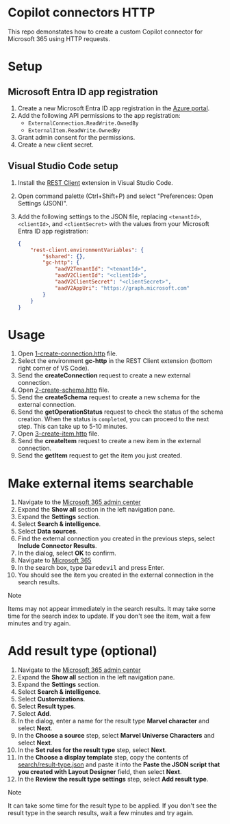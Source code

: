 # Copilot connectors HTTP

This repo demonstates how to create a custom Copilot connector for Microsoft 365 using HTTP requests.

# Setup

## Microsoft Entra ID app registration

1. Create a new Microsoft Entra ID app registration in the [Azure portal](https://portal.azure.com/).
1. Add the following API permissions to the app registration:
   - `ExternalConnection.ReadWrite.OwnedBy`
   - `ExternalItem.ReadWrite.OwnedBy`
1. Grant admin consent for the permissions.
1. Create a new client secret.

## Visual Studio Code setup

1. Install the [REST Client](https://marketplace.visualstudio.com/items?itemName=humao.rest-client) extension in Visual Studio Code.
1. Open command palette (Ctrl+Shift+P) and select "Preferences: Open Settings (JSON)".
1. Add the following settings to the JSON file, replacing `<tenantId>`, `<clientId>`, and `<clientSecret>` with the values from your Microsoft Entra ID app registration:

    ```json
    {
        "rest-client.environmentVariables": {
            "$shared": {},
            "gc-http": {
                "aadV2TenantId": "<tenantId>",
                "aadV2ClientId": "<clientId>",
                "aadV2ClientSecret": "<clientSecret>",
                "aadV2AppUri": "https://graph.microsoft.com"
            }
        }
    }
    ```

# Usage

1. Open [1-create-connection.http](1-create-connection.http) file.
1. Select the environment **gc-http** in the REST Client extension (bottom right corner of VS Code).
1. Send the **createConnection** request to create a new external connection.
1. Open [2-create-schema.http](2-create-schema.http) file.
1. Send the **createSchema** request to create a new schema for the external connection.
1. Send the **getOperationStatus** request to check the status of the schema creation. When the status is `completed`, you can proceed to the next step. This can take up to 5-10 minutes.
1. Open [3-create-item.http](3-create-item.http) file.
1. Send the **createItem** request to create a new item in the external connection.
1. Send the **getItem** request to get the item you just created.

# Make external items searchable

1. Navigate to the [Microsoft 365 admin center](https://admin.microsoft.com)
1. Expand the **Show all** section in the left navigation pane.
1. Expand the **Settings** section.
1. Select **Search & intelligence**.
1. Select **Data sources**.
1. Find the external connection you created in the previous steps, select **Include Connector Results**.
1. In the dialog, select **OK** to confirm.
1. Navigate to [Microsoft 365](https://m365.cloud.microsoft/)
1. In the search box, type <kbd>Daredevil</kbd> and press Enter.
1. You should see the item you created in the external connection in the search results.

> [!NOTE]
> Items may not appear immediately in the search results. It may take some time for the search index to update. If you don't see the item, wait a few minutes and try again.

# Add result type (optional)

1. Navigate to the [Microsoft 365 admin center](https://admin.microsoft.com)
1. Expand the **Show all** section in the left navigation pane.
1. Expand the **Settings** section.
1. Select **Search & intelligence**.
1. Select **Customizations**.
1. Select **Result types**.
1. Select **Add**.
1. In the dialog, enter a name for the result type **Marvel character** and select **Next**.
1. In the **Choose a source** step, select **Marvel Universe Characters** and select **Next**.
1. In the **Set rules for the result type** step, select **Next**.
1. In the **Choose a display template** step, copy the contents of [search/result-type.json](/search/result-type.json) and paste it into the **Paste the JSON script that you created with Layout Designer** field, then select **Next**.
1. In the **Review the result type settings** step, select **Add result type**.

> [!NOTE]
> It can take some time for the result type to be applied. If you don't see the result type in the search results, wait a few minutes and try again.


